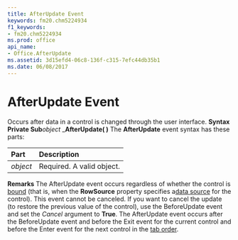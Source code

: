 ```yaml
---
title: AfterUpdate Event
keywords: fm20.chm5224934
f1_keywords:
- fm20.chm5224934
ms.prod: office
api_name:
- Office.AfterUpdate
ms.assetid: 3d15efd4-06c8-136f-c315-7efc44db35b1
ms.date: 06/08/2017
---
```



# AfterUpdate Event



Occurs after data in a control is changed through the user interface.
 **Syntax**
 **Private Sub**_object_ _**AfterUpdate( )**
The  **AfterUpdate** event syntax has these parts:


|**Part**|**Description**|
|:-----|:-----|
| _object_|Required. A valid object.|

 **Remarks**
The AfterUpdate event occurs regardless of whether the control is [bound](../../../language/Glossary/glossary-vba.md) (that is, when the **RowSource** property specifies a[data source](../../../language/Glossary/glossary-vba.md) for the control). This event cannot be canceled. If you want to cancel the update (to restore the previous value of the control), use the BeforeUpdate event and set the _Cancel_ argument to **True**.
The AfterUpdate event occurs after the BeforeUpdate event and before the Exit event for the current control and before the Enter event for the next control in the [tab order](../../Glossary/vbe-glossary.md).

